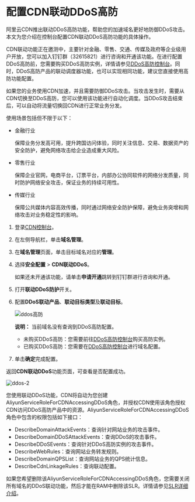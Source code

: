 # 配置CDN联动DDoS高防

阿里云CDN推出联动DDoS高防功能，帮助您的加速域名更好地防御DDoS攻击。本文为您介绍在控制台配置CDN联动DDoS高防功能的具体操作。

CDN联动功能正在邀测中，主要针对金融、零售、交通、传媒及政府等企业级用户开放，您可以加入钉钉群（32615821）进行咨询和开通该功能。在进行配置DDoS高防前，您需要购买DDoS高防实例，详情请参见[DDoS高防控制台](https://yundun.console.aliyun.com/?p=ddosbgp#/ddosbasic/cn-hangzhou)。同时，DDoS高防产品的联动调度器功能，也可以实现相同功能，建议您直接使用高防功能配置。

如果您的业务使用CDN加速，并且需要防御DDoS攻击。当攻击发生时，需要从CDN切换至DDoS高防，您可以使用该功能进行自动化调度。当DDoS攻击结束后，可以自动将流量切换回CDN进行正常业务分发。

使用场景包括但不限于以下：

-   金融行业

    保障业务分发高可用，提升跨国访问体验，同时关注信息、交易、数据资产的安全防护，避免网络攻击给企业造成重大风险。

-   零售行业

    保障企业官网，电商平台，订票平台，内部办公协同软件的网络分发质量，同时防护网络安全攻击，保证业务的持续可用性。

-   传媒行业

    保障公共媒体内容高效传播，同时通过网络安全防护保障，避免业务突增和网络攻击对业务稳定性的影响。


1.  登录[CDN控制台](https://cdn.console.aliyun.com)。

2.  在左侧导航栏，单击**域名管理**。

3.  在**域名管理**页面，单击目标域名对应的**管理**。

4.  选择**安全配置** \> **CDN联动DDoS**。

    如果还未开通该功能，请单击**申请开通**跳转到钉钉群进行咨询和开通。

5.  打开**联动DDoS防护**开关。

6.  配置**DDoS联动产品**、**联动目标类型**及**联动目标**。

    ![ddos高防](https://static-aliyun-doc.oss-accelerate.aliyuncs.com/assets/img/zh-CN/2210652061/p113561.png)

    **说明：** 当前域名没有查询到DDoS高防配置。

    -   未购买DDoS高防：您需要前往[DDoS高防控制台](https://yundun.console.aliyun.com/?p=ddosbgp#/ddosbasic/cn-hangzhou)购买高防实例。
    -   已购买DDoS高防：您需要在[DDoS高防控制台](https://yundun.console.aliyun.com/?p=ddosbgp#/ddosbasic/cn-hangzhou)进行域名配置。
7.  单击**确定**完成配置。


返回**CDN联动DDoS**功能页面，可查看是否配置成功。

![ddos-2](https://static-aliyun-doc.oss-accelerate.aliyuncs.com/assets/img/zh-CN/1009068951/p113576.png)

您使用联动DDoS功能，CDN将自动为您创建AliyunServiceRoleForCDNAccessingDDoS角色，并授权CDN使用该角色授权CDN访问DDoS高防产品中的资源。AliyunServiceRoleForCDNAccessingDDoS角色中包含的权限包括如下接口：

-   DescribeDomainAttackEvents：查询针对网站业务的攻击事件。
-   DescribeDomainDDoSAttackEvents：查询DDoS的攻击事件。
-   DescribeDDoSEvents：查询针对DDoS高防实例的攻击事件。
-   DescribeWebRules：查询网站业务转发规则。
-   DescribeDomainQPSList：查询网站业务的QPS统计信息。
-   DescribeCdnLinkageRules：查询联动配置。

如果您希望删除该AliyunServiceRoleForCDNAccessingDDoS角色，您需要关闭所有域名的DDoS联动功能，然后才能在RAM中删除该SLR。详情请参见[SLR详细介绍](/cn.zh-CN/角色管理/服务关联角色.md)。

